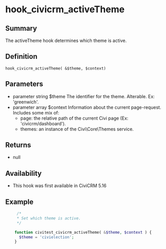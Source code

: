 # hook_civicrm_activeTheme

## Summary

The activeTheme hook determines which theme is active.

## Definition

    hook_civicrm_activeTheme( &$theme, $context)

## Parameters

   - parameter string $theme
      The identifier for the theme. Alterable.
      Ex: 'greenwich'.
   - parameter array $context
      Information about the current page-request. Includes some mix of:
      - page: the relative path of the current Civi page (Ex: 'civicrm/dashboard').
      - themes: an instance of the Civi\Core\Themes service.

## Returns

-   null

## Availability

-   This hook was first available in CiviCRM 5.16

## Example

```php
     /*
     * Set which theme is active. 
     */

    function civitest_civicrm_activeTheme( &$theme, $context ) {
      $theme = 'civielection';
    }
```
